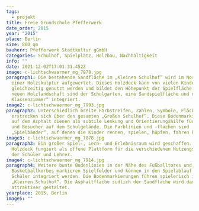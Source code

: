 ```yaml
---
tags:
  - projekt
title: Freie Grundschule Pfefferwerk
date_order: 2015
year: "2015"
place: Berlin
size: 800 qm
bauherr: Pfefferwerk Stadtkultur gGmbH
categories: Schulhof, Spielplatz, Holzbau, Nachhaltigkeit
info: ""
date: 2021-12-02T17:01:31.452Z
image: c-lichtschwaermer_mg_7978.jpg
paragraph1: Die bestehende Sandfläche im „Kleinen Schulhof“ wird im Norden mit
  einer Holzskulptur aufgewertet. Dieses Holzdeck kann von vielen Kindern
  gleichzeitig genutzt werden und bildet den Höhepunkt der Spielfläche. In der
  neuen Holzlandschaft sind der Schulgarten, eine Sandspielfläche und das „Grüne
  Klassenzimmer“ integriert.
image2: c-lichtschwaermer_mg_7993.jpg
paragraph2: Unterschiedlich breite Farbstreifen, Zahlen, Symbole, Flächen
  erstrecken sich über den gesamten „Großen Schulhof“. Diese Bodenmarkierungen
  auf dem Asphalt dienen als subtile Lenkung und Orientierungshilfe für Schüler
  und Besucher auf dem Schulgelände. Die Farblinien und -flächen sind
  „Spielbänder“, auf denen die Kinder rennen, spielen, hüpfen, fahren können.
image3: c-lichtschwaermer_mg_7878.jpg
paragraph3: Ein großer Spiel-, Lern- und Erlebnisraum wird geschaffen. Das
  Holzdeck fungiert als offene Plattform für die verschiedenen Nutzungsansprüche
  der Schüler und Lehrer.
image4: c-lichtschwaermer_mg_7914.jpg
paragraph4: Weitere bunte Bodenlinien in der Nähe des Fußballtores und des
  Basketballkorbes markieren Spielfelder und können in den Spielablauf der
  Schüler integriert werden. Die Bodenmarkierungen führen spielerisch in den
  „Kleinen Schulhof“. Die Asphaltfläche südlich der Sandfläche wird damit
  attraktiver gestaltet.
yearplace: 2015, Berlin
image5: ""
---
```

